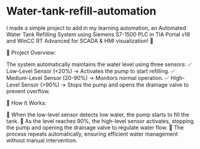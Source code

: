 # Water-tank-refill-automation

I made a simple project to add in my learning automation,
an Automated Water Tank Refilling System using Siemens S7-1500 PLC in TIA Portal v18 and WinCC RT Advanced for SCADA & HMI visualization! 🚀

🔹 Project Overview:

The system automatically maintains the water level using three sensors:
✅ Low-Level Sensor (<20%) → Activates the pump to start refilling.
✅ Medium-Level Sensor (20-90%) → Monitors normal operation.
✅ High-Level Sensor (>90%) → Stops the pump and opens the drainage valve to prevent overflow.

🔹 How It Works:

🔹 When the low-level sensor detects low water, the pump starts to fill the tank.
🔹 As the level reaches 90%, the high-level sensor activates, stopping the pump and opening the drainage valve to regulate water flow.
🔹 The process repeats automatically, ensuring efficient water management without manual intervention.
